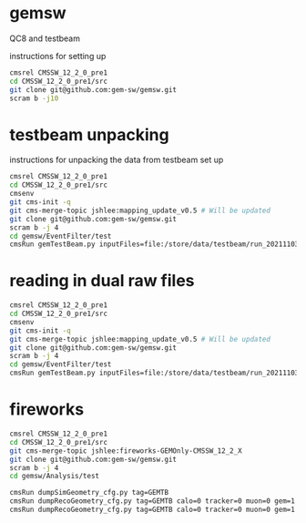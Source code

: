 # gemsw
QC8 and testbeam 

instructions for setting up
```bash
cmsrel CMSSW_12_2_0_pre1
cd CMSSW_12_2_0_pre1/src
git clone git@github.com:gem-sw/gemsw.git
scram b -j10
```

# testbeam unpacking
instructions for unpacking the data from testbeam set up
```bash
cmsrel CMSSW_12_2_0_pre1
cd CMSSW_12_2_0_pre1/src
cmsenv
git cms-init -q
git cms-merge-topic jshlee:mapping_update_v0.5 # Will be updated
git clone git@github.com:gem-sw/gemsw.git
scram b -j 4
cd gemsw/EventFilter/test
cmsRun gemTestBeam.py inputFiles=file:/store/data/testbeam/run_20211103_0159-0-0.raw include20x10=<True or False>
```
# reading in dual raw files
```bash
cmsrel CMSSW_12_2_0_pre1
cd CMSSW_12_2_0_pre1/src
cmsenv
git cms-init -q
git cms-merge-topic jshlee:mapping_update_v0.5 # Will be updated
git clone git@github.com:gem-sw/gemsw.git
scram b -j 4
cd gemsw/EventFilter/test
cmsRun gemTestBeam.py inputFiles=file:/store/data/testbeam/run_20211103_0159-0-0.raw,file:/store/data/testbeam/run_20211103_0159-1-0.raw include20x10=<True or False>
```

# fireworks
```bash
cmsrel CMSSW_12_2_0_pre1
cd CMSSW_12_2_0_pre1/src
git cms-merge-topic jshlee:fireworks-GEMOnly-CMSSW_12_2_X
git clone git@github.com:gem-sw/gemsw.git
scram b -j 4
cd gemsw/Analysis/test

cmsRun dumpSimGeometry_cfg.py tag=GEMTB
cmsRun dumpRecoGeometry_cfg.py tag=GEMTB calo=0 tracker=0 muon=0 gem=1 tgeo=0
cmsRun dumpRecoGeometry_cfg.py tag=GEMTB calo=0 tracker=0 muon=0 gem=1 tgeo=1
```
